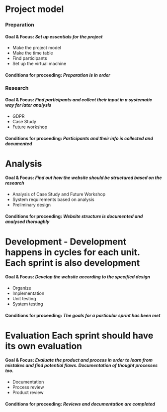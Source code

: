 # Project model

### **Preparation**
#### Goal & Focus: *Set up essentials for the project*
* Make the project model
* Make the time table
* Find participants
* Set up the virtual machine
#### Conditions for proceeding: *Preparation is in order*

### **Research**
#### Goal & Focus: *Find participants and collect their input in a systematic way for later analysis*
* GDPR
* Case Study
* Future workshop
#### Conditions for proceeding: *Participants and their info is collected and documented*

# **Analysis**
#### Goal & Focus: *Find out how the website should be structured based on the research*
* Analysis of Case Study and Future Workshop
* System requirements based on analysis
* Preliminary design
#### Conditions for proceeding: *Website structure is documented and analysed thoroughly*

# **Development** - Development happens in cycles for each unit. Each sprint is also development
#### Goal & Focus: *Develop the website according to the specified design*
* Organize
* Implementation
* Unit testing
* System testing
#### Conditions for proceeding: *The goals for a particular sprint has been met*

# **Evaluation** Each sprint should have its own evaluation
#### Goal & Focus: *Evaluate the product and process in order to learn from mistakes and find potential flaws. Documentation of thought processes too.*
* Documentation
* Process review
* Product review
#### Conditions for proceeding: *Reviews and documentation are completed*

